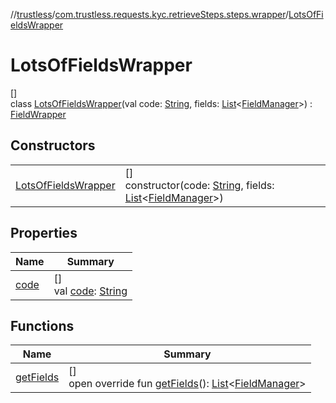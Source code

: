 //[trustless](../../../index.md)/[com.trustless.requests.kyc.retrieveSteps.steps.wrapper](../index.md)/[LotsOfFieldsWrapper](index.md)

# LotsOfFieldsWrapper

[]\
class [LotsOfFieldsWrapper](index.md)(val code: [String](https://kotlinlang.org/api/latest/jvm/stdlib/kotlin/-string/index.html), fields: [List](https://kotlinlang.org/api/latest/jvm/stdlib/kotlin.collections/-list/index.html)&lt;[FieldManager](../-field-manager/index.md)&gt;) : [FieldWrapper](../-field-wrapper/index.md)

## Constructors

| | |
|---|---|
| [LotsOfFieldsWrapper](-lots-of-fields-wrapper.md) | []<br>constructor(code: [String](https://kotlinlang.org/api/latest/jvm/stdlib/kotlin/-string/index.html), fields: [List](https://kotlinlang.org/api/latest/jvm/stdlib/kotlin.collections/-list/index.html)&lt;[FieldManager](../-field-manager/index.md)&gt;) |

## Properties

| Name | Summary |
|---|---|
| [code](code.md) | []<br>val [code](code.md): [String](https://kotlinlang.org/api/latest/jvm/stdlib/kotlin/-string/index.html) |

## Functions

| Name | Summary |
|---|---|
| [getFields](get-fields.md) | []<br>open override fun [getFields](get-fields.md)(): [List](https://kotlinlang.org/api/latest/jvm/stdlib/kotlin.collections/-list/index.html)&lt;[FieldManager](../-field-manager/index.md)&gt; |
